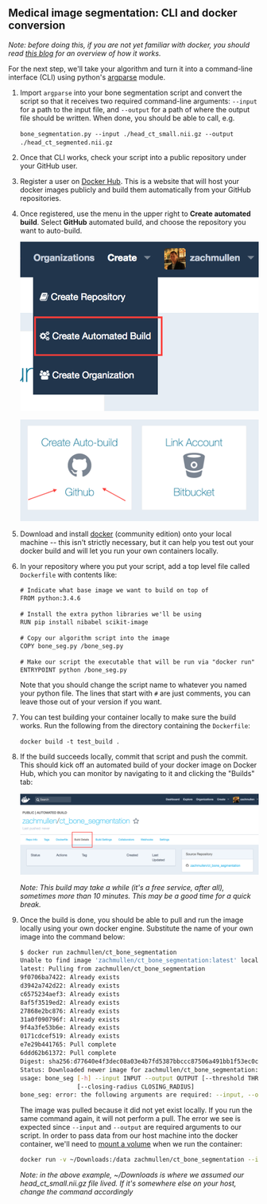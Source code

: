 ## Medical image segmentation: CLI and docker conversion

*Note: before doing this, if you are not yet familiar with docker, you should read [this blog](https://devopscube.com/what-is-docker/)
for an overview of how it works.*

For the next step, we'll take your algorithm and turn it into a command-line interface (CLI) using python's
[argparse](https://docs.python.org/3/library/argparse.html#module-argparse) module.

1. Import `argparse` into your bone segmentation script and convert the script so that it receives two required
   command-line arguments: ``--input`` for a path to the input file, and ``--output`` for a path of where
   the output file should be written. When done, you should be able to call, e.g.
   
   `bone_segmentation.py --input ./head_ct_small.nii.gz --output ./head_ct_segmented.nii.gz`
   
1. Once that CLI works, check your script into a public repository under your GitHub user.

1. Register a user on [Docker Hub](https://hub.docker.com). This is a website that will host your docker images publicly and build them
   automatically from your GitHub repositories.

1. Once registered, use the menu in the upper right to **Create automated build**. Select **GitHub** automated build, and choose the
   repository you want to auto-build.
   
   ![](../images/create_autobuild.png)
   
   ![](../images/github_autobuild.png)

1. Download and install [docker](https://store.docker.com/search?type=edition&offering=community) (community edition)
   onto your local machine -- this isn't strictly necessary, but it can help you test out your docker build and will let
   you run your own containers locally.

1. In your repository where you put your script, add a top level file called ``Dockerfile`` with contents like:

   ```
   # Indicate what base image we want to build on top of
   FROM python:3.4.6

   # Install the extra python libraries we'll be using
   RUN pip install nibabel scikit-image

   # Copy our algorithm script into the image
   COPY bone_seg.py /bone_seg.py

   # Make our script the executable that will be run via "docker run"
   ENTRYPOINT python /bone_seg.py
   ```

   Note that you should change the script name to whatever you named your python file. The lines that start with `#` are just comments,
   you can leave those out of your version if you want.
1. You can test building your container locally to make sure the build works. Run the following from the directory containing the
   `Dockerfile`:

   `docker build -t test_build .`

1. If the build succeeds locally, commit that script and push the commit. This should kick off an automated build of your docker image
   on Docker Hub, which you can monitor by navigating to it and clicking the "Builds" tab:
   
   ![](../images/dockerhub_build.png)
   
   *Note: This build may take a while (it's a free service, after all), sometimes more than 10 minutes. This may be a good time for a
   quick break.*

1. Once the build is done, you should be able to pull and run the image locally using your own docker engine. Substitute the name of
   your own image into the command below:

   ```bash
   $ docker run zachmullen/ct_bone_segmentation
   Unable to find image 'zachmullen/ct_bone_segmentation:latest' locally
   latest: Pulling from zachmullen/ct_bone_segmentation
   9f0706ba7422: Already exists 
   d3942a742d22: Already exists 
   c6575234aef3: Already exists 
   8af5f3519ed2: Already exists 
   27868e2bc876: Already exists 
   31a0f090796f: Already exists 
   9f4a3fe53b6e: Already exists 
   0171cdcef519: Already exists 
   e7e29b441765: Pull complete 
   6ddd62b61372: Pull complete 
   Digest: sha256:d77640e4f3dec08a03e4b7fd5387bbccc87506a491bb1f53ec0cc0952191c28f
   Status: Downloaded newer image for zachmullen/ct_bone_segmentation:latest
   usage: bone_seg [-h] --input INPUT --output OUTPUT [--threshold THRESHOLD]
                   [--closing-radius CLOSING_RADIUS]
   bone_seg: error: the following arguments are required: --input, --output
   ```
   The image was pulled because it did not yet exist locally. If you run the same command again, it will not
   perform a pull. The error we see is expected since `--input` and `--output` are required arguments to our script.
   In order to pass data from our host machine into the docker container, we'll need to
   [mount a volume](https://docs.docker.com/engine/tutorials/dockervolumes/#mount-a-host-directory-as-a-data-volume)
   when we run the container:
   
   ```bash
   docker run -v ~/Downloads:/data zachmullen/ct_bone_segmentation --input /data/head_ct_small.nii.gz --output /data/head_ct_segmented.nii.gz
   ```
   
   *Note: in the above example, ~/Downloads is where we assumed our head_ct_small.nii.gz file lived. If it's somewhere else on
   your host, change the command accordingly*
   
